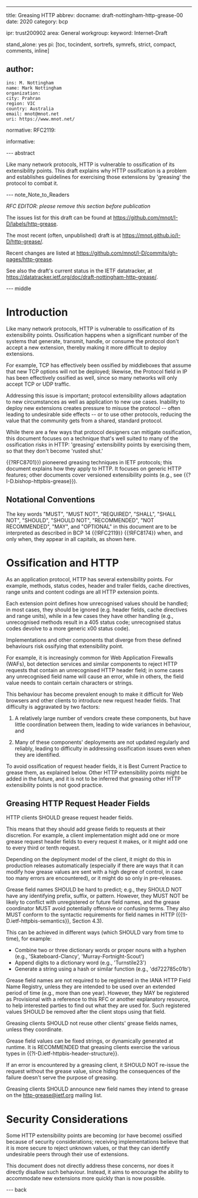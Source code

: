 ---
title: Greasing HTTP
abbrev:
docname: draft-nottingham-http-grease-00
date: 2020
category: bcp

ipr: trust200902
area: General
workgroup:
keyword: Internet-Draft

stand_alone: yes
pi: [toc, tocindent, sortrefs, symrefs, strict, compact, comments, inline]

author:
 -
    ins: M. Nottingham
    name: Mark Nottingham
    organization:
    city: Prahran
    region: VIC
    country: Australia
    email: mnot@mnot.net
    uri: https://www.mnot.net/

normative:
  RFC2119:

informative:


--- abstract

Like many network protocols, HTTP is vulnerable to ossification of its extensibility points. This draft explains why HTTP ossification is a problem and establishes guidelines for exercising those extensions by 'greasing' the protocol to combat it.


--- note_Note_to_Readers

*RFC EDITOR: please remove this section before publication*

The issues list for this draft can be found at <https://github.com/mnot/I-D/labels/http-grease>.

The most recent (often, unpublished) draft is at <https://mnot.github.io/I-D/http-grease/>.

Recent changes are listed at <https://github.com/mnot/I-D/commits/gh-pages/http-grease>.

See also the draft's current status in the IETF datatracker, at
<https://datatracker.ietf.org/doc/draft-nottingham-http-grease/>.

--- middle

# Introduction

Like many network protocols, HTTP is vulnerable to ossification of its extensibility points. Ossification happens when a significant number of the systems that generate, transmit, handle, or consume the protocol don't accept a new extension, thereby making it more difficult to deploy extensions.

For example, TCP has effectively been ossified by middleboxes that assume that new TCP options will not be deployed; likewise, the Protocol field in IP has been effectively ossified as well, since so many networks will only accept TCP or UDP traffic.

Addressing this issue is important; protocol extensibility allows adaptation to new circumstances as well as application to new use cases. Inability to deploy new extensions creates pressure to misuse the protocol -- often leading to undesirable side effects -- or to use other protocols, reducing the value that the community gets from a shared, standard protocol.

While there are a few ways that protocol designers can mitigate ossification, this document focuses on a technique that's well suited to many of the ossification risks in HTTP: 'greasing' extensibility points by exercising them, so that they don't become 'rusted shut.'

{{?RFC8701}}) pioneered greasing techniques in IETF protocols; this document explains how they apply to HTTP. It focuses on generic HTTP features; other documents cover versioned extensibility points (e.g., see {{?I-D.bishop-httpbis-grease}}).

## Notational Conventions

The key words "MUST", "MUST NOT", "REQUIRED", "SHALL", "SHALL NOT", "SHOULD", "SHOULD NOT", "RECOMMENDED", "NOT RECOMMENDED", "MAY", and "OPTIONAL" in this document are to be interpreted as described in BCP 14 {{!RFC2119}} {{!RFC8174}} when, and only when, they appear in all capitals, as shown here.

# Ossification and HTTP

As an application protocol, HTTP has several extensibility points. For example, methods, status codes, header and trailer fields, cache directives, range units and content codings are all HTTP extension points.

Each extension point defines how unrecognised values should be handled; in most cases, they should be ignored (e.g. header fields, cache directives and range units), while in a few cases they have other handling (e.g., unrecognised methods result in a 405 status code; unrecognised status codes devolve to a more generic x00 status code).

Implementations and other components that diverge from these defined behaviours risk ossifying that extensibility point.

For example, it is increasingly common for Web Application Firewalls (WAFs), bot detection services and similar components to reject HTTP requests that contain an unrecognised HTTP header field; in some cases any unrecognised field name will cause an error, while in others, the field value needs to contain certain characters or strings.

This behaviour has become prevalent enough to make it difficult for Web browsers and other clients to introduce new request header fields. That difficulty is aggravated by two factors:

1. A relatively large number of vendors create these components, but have little coordination between them, leading to wide variances in behaviour, and

2. Many of these components' deployments are not updated regularly and reliably, leading to difficulty in addressing ossification issues even when they are identified.

To avoid ossification of request header fields, it is Best Current Practice to grease them, as explained below. Other HTTP extensibility points might be added in the future, and it is not to be inferred that greasing other HTTP extensibility points is not good practice.


## Greasing HTTP Request Header Fields

HTTP clients SHOULD grease request header fields.

This means that they should add grease fields to requests at their discretion. For example, a client implementation might add one or more grease request header fields to every request it makes, or it might add one to every third or tenth request.

Depending on the deployment model of the client, it might do this in production releases automatically (especially if there are ways that it can modify how grease values are sent with a high degree of control, in case too many errors are encountered), or it might do so only in pre-releases.

Grease field names SHOULD be hard to predict; e.g., they SHOULD NOT have any identifying prefix, suffix, or pattern. However, they MUST NOT be likely to conflict with unregistered or future field names, and the grease coordinator MUST avoid potentially offensive or confusing terms. They also MUST conform to the syntactic requirements for field names in HTTP ({{!I-D.ietf-httpbis-semantics}}, Section 4.3).

This can be achieved in different ways (which SHOULD vary from time to time), for example:

* Combine two or three dictionary words or proper nouns with a hyphen (e.g., 'Skateboard-Clancy', 'Murray-Fortnight-Scout')
* Append digits to a dictionary word (e.g., 'Turnstile23')
* Generate a string using a hash or similar function (e.g., 'dd722785c01b')

Grease field names are not required to be registered in the IANA HTTP Field Name Registry, unless they are intended to be used over an extended period of time (e.g., more than one year). However, they MAY be registered as Provisional with a reference to this RFC or another explanatory resource, to help interested parties to find out what they are used for. Such registered values SHOULD be removed after the client stops using that field.

Greasing clients SHOULD not reuse other clients' grease fields names, unless they coordinate.

Grease field values can be fixed strings, or dynamically generated at runtime. It is RECOMMENDED that greasing clients exercise the various types in {{?I-D.ietf-httpbis-header-structure}}.

If an error is encountered by a greasing client, it SHOULD NOT re-issue the request without the grease value, since hiding the consequences of the failure doesn't serve the purpose of greasing.

Greasing clients SHOULD announce new field names they intend to grease on the http-grease@ietf.org mailing list.


# Security Considerations

Some HTTP extensibility points are becoming (or have become) ossified because of security considerations; receiving implementations believe that it is more secure to reject unknown values, or that they can identify undesirable peers through their use of extensions.

This document does not directly address these concerns, nor does it directly disallow such behaviour. Instead, it aims to encourage the ability to accommodate new extensions more quickly than is now possible.

--- back



